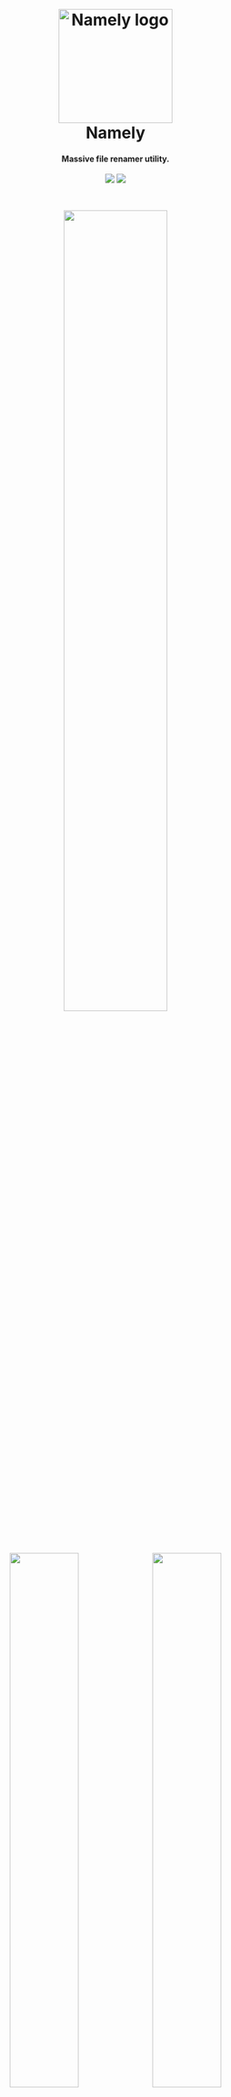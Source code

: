 <h1 align="center">
  <br>
  <img src="http://usbac.com.ve/wp-content/uploads/2018/10/icon.png" alt="Namely logo" width="200">
  <br>
  Namely
  <br>
</h1>

<h4 align="center">Massive file renamer utility.</h4>

<p align="center">
<img src="https://img.shields.io/badge/stability-stable-brightgreen.svg"> <img src="https://img.shields.io/badge/version-1.5.0-blue.svg">
</p>

</br>

<p align="center">
<img src="https://mir-s3-cdn-cf.behance.net/project_modules/1400/b2fd8d70938599.5bda517cd6456.png" width="60%" height="60%"> 
</p>

<p align="center">
<img src="https://mir-s3-cdn-cf.behance.net/project_modules/1400/cd34c670938599.5bda517cd69d4.png" width="49%" height="49%"> 
<img src="https://mir-s3-cdn-cf.behance.net/project_modules/1400/219d5370938599.5bda517cd7100.png" width="49%" height="49%"> 
</p>

## Features

* Easy to use, with a Modern interface.
* Preview your changes before applying them.
* Multiple options for modifying your file's name.
* Ability to filter which files will be modified based in a Regular Expression.
* Massive changes under the indicated directory or folder.
* Recursive option, to modify files in the directory's subfolders too.
* Cross-platform, with support for Windows, MacOS and Linux.
* And more...


<p align="center">
<img src="http://usbac.com.ve/wp-content/uploads/2018/10/NamelyExample1-min.jpg" width="33%" height="33%">   
<img src="http://usbac.com.ve/wp-content/uploads/2018/10/NamelyExample3-min.jpg" width="33%" height="33%"> 
</p>

## Download

### Native Bundles

No java required

[Namely 1.5.0 - Windows (.exe)](https://github.com/Usbac/Namely/releases/download/v1.5.0/Namely.1.5.0-Windows.zip) </br>

[Namely 1.5.0 - Linux (.deb)](https://github.com/Usbac/Namely/releases/download/v1.5.0/Namely-1.5.0-Linux.zip) </br>


## Contributing

When contributing to this repository, you can first discuss the change you wish to make via issue, email, or any other method with me before making a change. Don't be shy :)

## License

This project is licensed under the GNU General Public License v3.0 - see the [LICENSE.md](LICENSE.md) file for details
